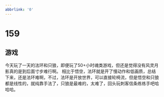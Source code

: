 ```yaml
---
abbrlink: '0'
---
```

# 159

## 游戏

今天玩了一天的法环和只狼，即便玩了50+小时魂类游戏，但还是觉得没有风灵月影真的是到后面寸步难行啊。
相比于悟空，法环就是开了慢动作和低画质，总结下来，还是法环难啊，不过，法环是开放世界，可以直接轮椅流，但是悟空和只狼都是线性的，就纯靠手法了，只狼是最难的，太难了，回头玩刺客信条练练手吧哈哈哈。
